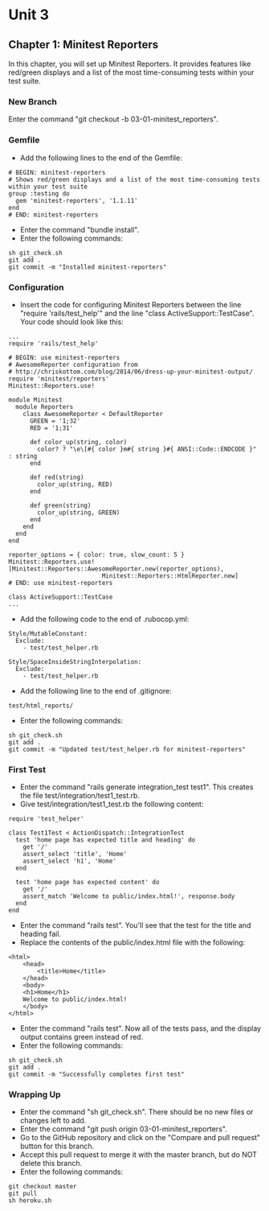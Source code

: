 # Unit 3
## Chapter 1: Minitest Reporters
In this chapter, you will set up Minitest Reporters.  It provides features like red/green displays and a list of the most time-consuming tests within your test suite.

### New Branch
Enter the command "git checkout -b 03-01-minitest_reporters".

### Gemfile
*  Add the following lines to the end of the Gemfile:
```
# BEGIN: minitest-reporters
# Shows red/green displays and a list of the most time-consuming tests within your test suite
group :testing do
  gem 'minitest-reporters', '1.1.11'
end
# END: minitest-reporters
```
* Enter the command "bundle install".
* Enter the following commands:
```
sh git_check.sh
git add .
git commit -m "Installed minitest-reporters"
```
### Configuration
*  Insert the code for configuring Minitest Reporters between the line "require 'rails/test_help'" and the line "class ActiveSupport::TestCase".  Your code should look like this:
```
...
require 'rails/test_help'

# BEGIN: use minitest-reporters
# AwesomeReporter configuration from
# http://chriskottom.com/blog/2014/06/dress-up-your-minitest-output/
require 'minitest/reporters'
Minitest::Reporters.use!

module Minitest
  module Reporters
    class AwesomeReporter < DefaultReporter
      GREEN = '1;32'
      RED = '1;31'

      def color_up(string, color)
        color? ? "\e\[#{ color }m#{ string }#{ ANSI::Code::ENDCODE }" : string
      end

      def red(string)
        color_up(string, RED)
      end

      def green(string)
        color_up(string, GREEN)
      end
    end
  end
end

reporter_options = { color: true, slow_count: 5 }
Minitest::Reporters.use! [Minitest::Reporters::AwesomeReporter.new(reporter_options),
                          Minitest::Reporters::HtmlReporter.new]
# END: use minitest-reporters

class ActiveSupport::TestCase
...
```
* Add the following code to the end of .rubocop.yml:
```
Style/MutableConstant:
  Exclude:
    - test/test_helper.rb
    
Style/SpaceInsideStringInterpolation:
  Exclude:
    - test/test_helper.rb
```
* Add the following line to the end of .gitignore:
```
test/html_reports/
```
* Enter the following commands:
```
sh git_check.sh
git add .
git commit -m "Updated test/test_helper.rb for minitest-reporters"
```

### First Test
* Enter the command "rails generate integration_test test1".  This creates the file test/integration/test1_test.rb.
* Give test/integration/test1_test.rb the following content:
```
require 'test_helper'

class Test1Test < ActionDispatch::IntegrationTest
  test 'home page has expected title and heading' do
    get '/'
    assert_select 'title', 'Home'
    assert_select 'h1', 'Home'
  end

  test 'home page has expected content' do
    get '/'
    assert_match 'Welcome to public/index.html!', response.body
  end
end
```
* Enter the command "rails test".  You'll see that the test for the title and heading fail.
* Replace the contents of the public/index.html file with the following:
```
<html>
    <head>
        <title>Home</title>
    </head>
    <body>
	<h1>Home</h1>	
    Welcome to public/index.html!
    </body>
</html>
```
* Enter the command "rails test".  Now all of the tests pass, and the display output contains green instead of red.
* Enter the following commands:
```
sh git_check.sh
git add .
git commit -m "Successfully completes first test"
```

### Wrapping Up
* Enter the command "sh git_check.sh". There should be no new files or changes left to add.
* Enter the command "git push origin 03-01-minitest_reporters".
* Go to the GitHub repository and click on the "Compare and pull request" button for this branch.
* Accept this pull request to merge it with the master branch, but do NOT delete this branch.
* Enter the following commands:
```
git checkout master
git pull
sh heroku.sh
```
